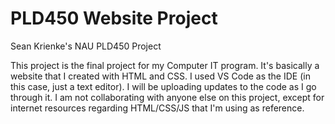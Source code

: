 # PLD450 Website Project
Sean Krienke's NAU PLD450 Project 

This project is the final project for my Computer IT program. It's basically a website that I created with HTML and CSS. I used VS Code as the IDE (in this case, just a text editor).
I will be uploading updates to the code as I go through it. I am not collaborating with anyone else on this project, except for internet resources regarding HTML/CSS/JS that 
I'm using as reference. 
